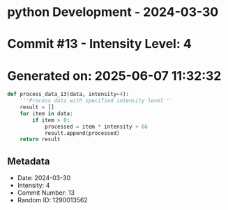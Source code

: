 ﻿# python Development - 2024-03-30
# Commit #13 - Intensity Level: 4
# Generated on: 2025-06-07 11:32:32
```python
def process_data_13(data, intensity=4):
    '''Process data with specified intensity level'''
    result = []
    for item in data:
        if item > 0:
            processed = item * intensity + 66
            result.append(processed)
    return result
```
## Metadata
- Date: 2024-03-30
- Intensity: 4
- Commit Number: 13
- Random ID: 1290013562
